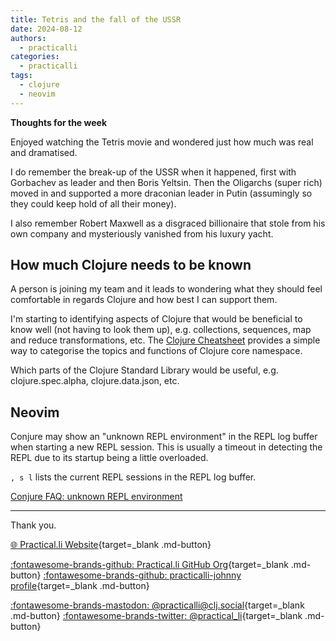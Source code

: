 ```yaml
---
title: Tetris and the fall of the USSR
date: 2024-08-12
authors:
  - practicalli
categories:
  - practicalli
tags:
  - clojure
  - neovim
---
```


**Thoughts for the week**

Enjoyed watching the Tetris movie and wondered just how much was real and dramatised.

I do remember the break-up of the USSR when it happened, first with Gorbachev as leader and then Boris Yeltsin.  Then the Oligarchs (super rich) moved in and supported a more draconian leader in Putin (assumingly so they could keep hold of all their money).

I also remember Robert Maxwell as a disgraced billionaire that stole from his own company and mysteriously vanished from his luxury yacht.


<!-- more -->

## How much Clojure needs to be known

A person is joining my team and it leads to wondering what they should feel comfortable in regards Clojure and how best I can support them.

I'm starting to identifying aspects of Clojure that would be beneficial to know well (not having to look them up), e.g. collections, sequences, map and reduce transformations, etc.  The [Clojure Cheatsheet](https://clojure.org/api/cheatsheet) provides a simple way to categorise the topics and functions of Clojure core namespace.

Which parts of the Clojure Standard Library would be useful, e.g. clojure.spec.alpha, clojure.data.json, etc.


## Neovim

Conjure may show an "unknown REPL environment" in the REPL log buffer when starting a new REPL session.  This is usually a timeout in detecting the REPL due to its startup being a little overloaded.

`, s l` lists the current REPL sessions in the REPL log buffer.

[Conjure FAQ: unknown REPL environment](https://github.com/Olical/conjure/wiki/Frequently-asked-questions#what-does-unknown-mean-in-the-log-when-connecting-to-a-clojure-nrepl)

---
Thank you.

[:globe_with_meridians: Practical.li Website](https://practical.li){target=_blank .md-button}

[:fontawesome-brands-github: Practical.li GitHub Org](https://github.com/practicalli){target=_blank .md-button}
[:fontawesome-brands-github: practicalli-johnny profile](https://github.com/practicalli-johnny){target=_blank .md-button}

[:fontawesome-brands-mastodon: @practicalli@clj.social](https://clj.social/@practicalli){target=_blank .md-button}
[:fontawesome-brands-twitter: @practical_li](https://twitter.com/practcial_li){target=_blank .md-button}
